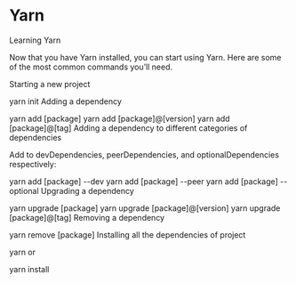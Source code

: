 # Yarn
Learning Yarn


Now that you have Yarn installed, you can start using Yarn. Here are some of the most common commands you’ll need.

Starting a new project

yarn init
Adding a dependency

yarn add [package]
yarn add [package]@[version]
yarn add [package]@[tag]
Adding a dependency to different categories of dependencies

Add to devDependencies, peerDependencies, and optionalDependencies respectively:

yarn add [package] --dev
yarn add [package] --peer
yarn add [package] --optional
Upgrading a dependency

yarn upgrade [package]
yarn upgrade [package]@[version]
yarn upgrade [package]@[tag]
Removing a dependency

yarn remove [package]
Installing all the dependencies of project

yarn
or

yarn install
